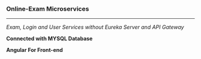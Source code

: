 ### Online-Exam Microservices
---
_Exam, Login and User Services without Eureka Server and API Gateway_

**Connected with MYSQL Database**

**Angular For Front-end**
